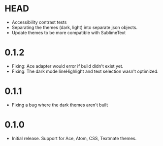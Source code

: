 # HEAD

- Accessibility contrast tests
- Separating the themes (dark, light) into separate json objects.
- Update themes to be more compatible with SublimeText

# 0.1.2

- Fixing: Ace adapter would error if build didn't exist yet.
- Fixing: The dark mode lineHighlight and text selection wasn't optimized.

# 0.1.1

- Fixing a bug where the dark themes aren't built

# 0.1.0

- Initial release. Support for Ace, Atom, CSS, Textmate themes.
